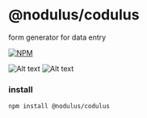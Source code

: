 # @nodulus/codulus


form generator for data entry


  

   
[![NPM](https://nodei.co/npm/@nodulus/codulus.png)](https://npmjs.org/package/@nodulus/codulus)

 ![Alt text](https://travis-ci.org/nodulusteam/-nodulus-codulus.svg?branch=master "build")
 ![Alt text](https://david-dm.org/nodulusteam/-nodulus-codulus.svg "dependencies")
 


 ### install
 `npm install @nodulus/codulus`
 
  
  